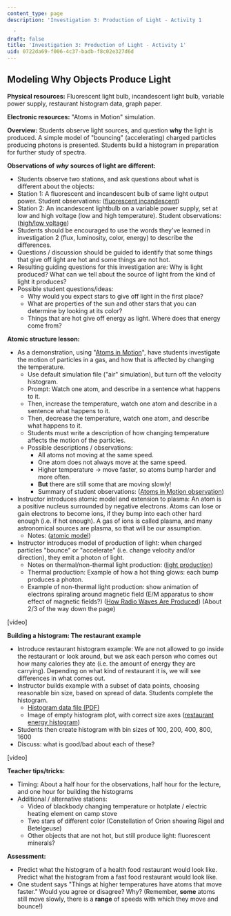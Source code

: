 ```yaml
---
content_type: page
description: 'Investigation 3: Production of Light - Activity 1

  '
draft: false
title: 'Investigation 3: Production of Light - Activity 1'
uid: 0722da69-f006-4c37-badb-f8c02e327d6d
---
```

## **Modeling Why Objects Produce Light**

**Physical resources:** Fluorescent light bulb, incandescent light bulb, variable power supply, restaurant histogram data, graph paper.

**Electronic resources:** "Atoms in Motion" simulation.

**Overview:** Students observe light sources, and question **why** the light is produced. A simple model of "bouncing" (accelerating) charged particles producing photons is presented. Students build a histogram in preparation for further study of spectra.

**Observations of** ***why*** **sources of light are different:**

- Students observe two stations, and ask questions about what is different about the objects:
- Station 1: A fluorescent and incandescent bulb of same light output power. Student observations: ([fluorescent incandescent](https://old.ocw.mit.edu/high-school/physics/chandra-astrophysics-institute/investigation-3-production-of-light/image-gallery-3/MITHFH_chandra_inv3_fl_inc.jpg))
- Station 2: An incandescent lightbulb on a variable power supply, set at low and high voltage (low and high temperature). Student observations: ([high/low voltage](https://old.ocw.mit.edu/high-school/physics/chandra-astrophysics-institute/investigation-3-production-of-light/image-gallery-3/MITHFH_chandra_inv3_highvo.jpg))
- Students should be encouraged to use the words they've learned in investigation 2 (flux, luminosity, color, energy) to describe the differences.
- Questions / discussion should be guided to identify that some things that give off light are hot and some things are not hot.
- Resulting guiding questions for this investigation are: Why is light produced? What can we tell about the source of light from the kind of light it produces?
- Possible student questions/ideas:
    - Why would you expect stars to give off light in the first place?
    - What are properties of the sun and other stars that you can determine by looking at its color?
    - Things that are hot give off energy as light. Where does that energy come from?

**Atomic structure lesson:**

- As a demonstration, using "[Atoms in Motion](http://www.webassign.net/pas/)", have students investigate the motion of particles in a gas, and how that is affected by changing the temperature.
    - Use default simulation file ("air" simulation), but turn off the velocity histogram.
    - Prompt: Watch one atom, and describe in a sentence what happens to it.
    - Then, increase the temperature, watch one atom and describe in a sentence what happens to it.
    - Then, decrease the temperature, watch one atom, and describe what happens to it.
    - Students must write a description of how changing temperature affects the motion of the particles.
    - Possible descriptions / observations:
        - All atoms not moving at the same speed.
        - One atom does not always move at the same speed.
        - Higher temperature → move faster, so atoms bump harder and more often.
        - **But** there are still some that are moving slowly!
        - Summary of student observations: ([Atoms in Motion observation](https://old.ocw.mit.edu/high-school/physics/chandra-astrophysics-institute/investigation-3-production-of-light/image-gallery-3/MITHFH_chandra_inv3_AIM_ob.jpg))
- Instructor introduces atomic model and extension to plasma: An atom is a positive nucleus surrounded by negative electrons. Atoms can lose or gain electrons to become ions, if they bump into each other hard enough (i.e. if hot enough). A gas of ions is called plasma, and many astronomical sources are plasma, so that will be our assumption.
    - Notes: ([atomic model](https://old.ocw.mit.edu/high-school/physics/chandra-astrophysics-institute/investigation-3-production-of-light/image-gallery-3/MITHFH_chandra_inv3_atomic.jpg))
- Instructor introduces model of production of light: when charged particles "bounce" or "accelerate" (i.e. change velocity and/or direction), they emit a photon of light.
    - Notes on thermal/non-thermal light production: ([light production](https://old.ocw.mit.edu/high-school/physics/chandra-astrophysics-institute/investigation-3-production-of-light/image-gallery-3/MITHFH_chandra_inv3_light.jpg))
    - Thermal production: Example of how a hot thing glows: each bump produces a photon.
    - Example of non-thermal light production: show animation of electrons spiraling around magnetic field (E/M apparatus to show effect of magnetic fields?) ([How Radio Waves Are Produced](http://www.nrao.edu/index.php/learn/radioastronomy/radiowaves)) (About 2/3 of the way down the page)

\[video\]

**Building a histogram: The restaurant example**

- Introduce restaurant histogram example: We are not allowed to go inside the restaurant or look around, but we ask each person who comes out how many calories they ate (i.e. the amount of energy they are carrying). Depending on what kind of restaurant it is, we will see differences in what comes out.
- Instructor builds example with a subset of data points, choosing reasonable bin size, based on spread of data. Students complete the histogram.
    - [Histogram data file (PDF)](https://old.ocw.mit.edu/high-school/physics/chandra-astrophysics-institute/investigation-3-production-of-light/investigation-3-production-of-light-activity-1/MITHFH_hstogrm_clores.pdf)
    - Image of empty histogram plot, with correct size axes ([restaurant energy histogram](https://old.ocw.mit.edu/high-school/physics/chandra-astrophysics-institute/investigation-3-production-of-light/image-gallery-3/MITHFH_chandra_inv3_restau.jpg))
- Students then create histogram with bin sizes of 100, 200, 400, 800, 1600
- Discuss: what is good/bad about each of these?

\[video\]

**Teacher tips/tricks:**

- Timing: About a half hour for the observations, half hour for the lecture, and one hour for building the histograms
- Additional / alternative stations:
    - Video of blackbody changing temperature or hotplate / electric heating element on camp stove
    - Two stars of different color (Constellation of Orion showing Rigel and Betelgeuse)
    - Other objects that are not hot, but still produce light: fluorescent minerals?

**Assessment:**

- Predict what the histogram of a health food restaurant would look like. Predict what the histogram from a fast food restaurant would look like.
- One student says "Things at higher temperatures have atoms that move faster." Would you agree or disagree? Why? (Remember, **some** atoms still move slowly, there is a **range** of speeds with which they move and bounce!)